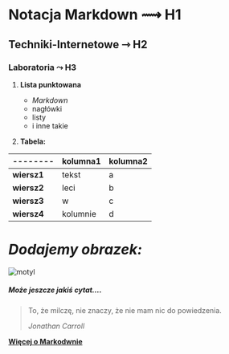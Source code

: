 # Notacja Markdown ⟿ H1

## Techniki-Internetowe ⇾  H2

### Laboratoria ⤳ H3


1. **Lista punktowana**
   - *Markdown*
    - nagłówki
    - listy
    - i inne takie

2. **Tabela:**

-------- | kolumna1| kolumna2
--------|--------|---------
**wiersz1**|tekst|a
**wiersz2**|leci|b|komórki
**wiersz3**|w|c||poza
**wiersz4**|kolumnie|d|||kolumnami






# *Dodajemy obrazek:*

![motyl](https://encrypted-tbn2.gstatic.com/images?q=tbn:ANd9GcToGdgxCZbT5aIFUC8Pjfrj6TWQc1muHW2IT9BNcEe6UxVZ8mnx)



##### Może jeszcze jakiś cytat....

> To, że milczę, nie znaczy, że nie mam nic do powiedzenia.
>
>    *Jonathan Carroll*

[**Więcej o Markodwnie**](https://www.google.pl/search?client=ubuntu&channel=fs&q=markodn&ie=utf-8&oe=utf-8&gfe_rd=cr&ei=LR_zVLOfBcvs-Ab594Fg#channel=fs&q=markdown)
